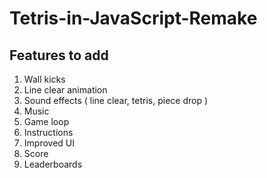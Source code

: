 # Tetris-in-JavaScript-Remake

## Features to add
1. Wall kicks
2. Line clear animation
3. Sound effects ( line clear, tetris, piece drop )
4. Music
5. Game loop
6. Instructions
7. Improved UI
8. Score
9. Leaderboards